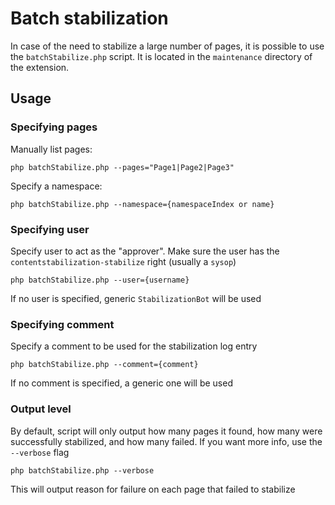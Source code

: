 # Batch stabilization

In case of the need to stabilize a large number of pages, it is possible to use the
`batchStabilize.php` script. It is located in the `maintenance` directory of the extension.

## Usage

### Specifying pages

Manually list pages:

	php batchStabilize.php --pages="Page1|Page2|Page3"

Specify a namespace:

	php batchStabilize.php --namespace={namespaceIndex or name}

### Specifying user

Specify user to act as the "approver".
Make sure the user has the `contentstabilization-stabilize` right (usually a `sysop`)

	php batchStabilize.php --user={username}

If no user is specified, generic `StabilizationBot` will be used

### Specifying comment

Specify a comment to be used for the stabilization log entry

	php batchStabilize.php --comment={comment}

If no comment is specified, a generic one will be used

### Output level

By default, script will only output how many pages it found, how many were successfully stabilized, and how many failed.
If you want more info, use the `--verbose` flag

	php batchStabilize.php --verbose

This will output reason for failure on each page that failed to stabilize
